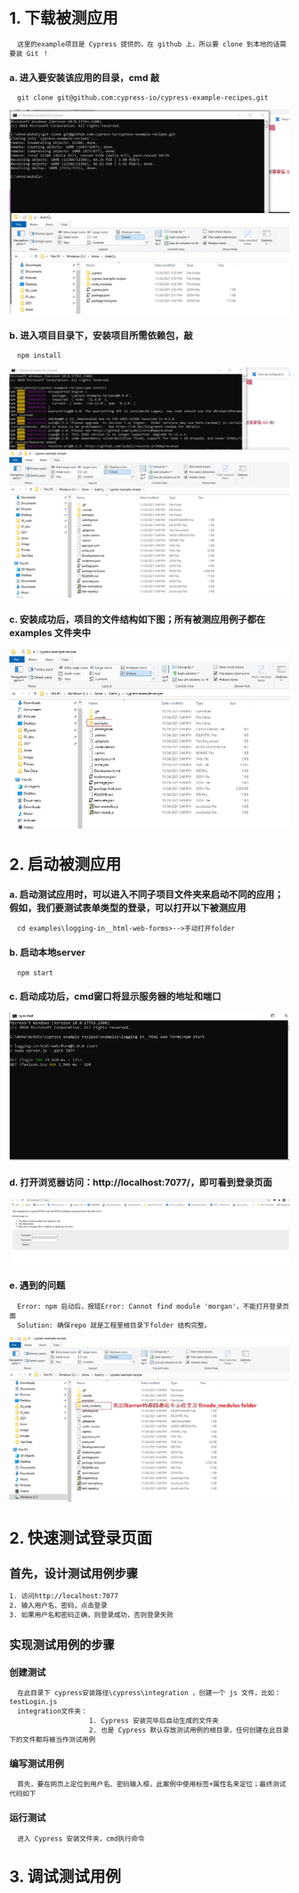 # 1. 下载被测应用
      这里的example项目是 Cypress 提供的，在 github 上，所以要 clone 到本地的话需要装 Git ！   
### a. 进入要安装该应用的目录，cmd 敲
      git clone git@github.com:cypress-io/cypress-example-recipes.git
<img src="https://github.com/annezhangprivate/annezhangprivate/blob/main/Cypress/Image/pull%20code%20repo.jpg">

### b. 进入项目目录下，安装项目所需依赖包，敲
      npm install
<img src="https://github.com/annezhangprivate/annezhangprivate/blob/main/Cypress/Image/install%20npm%20in%20repo.jpg">

### c. 安装成功后，项目的文件结构如下图；所有被测应用例子都在 examples 文件夹中
<img src="https://github.com/annezhangprivate/annezhangprivate/blob/main/Cypress/Image/after%20install%2C%20folder%20tree.jpg">

# 2. 启动被测应用
### a. 启动测试应用时，可以进入不同子项目文件夹来启动不同的应用；假如，我们要测试表单类型的登录，可以打开以下被测应用
      cd examples\logging-in__html-web-forms>-->手动打开folder
### b. 启动本地server
      npm start
### c. 启动成功后，cmd窗口将显示服务器的地址和端口
<img src="https://github.com/annezhangprivate/annezhangprivate/blob/main/Cypress/Image/npm%20start.jpg">

### d. 打开浏览器访问：http://localhost:7077/，即可看到登录页面 
<img src="https://github.com/annezhangprivate/annezhangprivate/blob/main/Cypress/Image/login%20page.jpg">   

### e. 遇到的问题 
      Error: npm 启动后，报错Error: Cannot find module 'morgan'，不能打开登录页面
      Solution: 确保repo 就是工程里根目录下folder 结构完整。
<img src="https://github.com/annezhangprivate/annezhangprivate/blob/main/Cypress/Image/Issue.jpg">      

# 2. 快速测试登录页面
## 首先，设计测试用例步骤
    1. 访问http://localhost:7077
    2. 输入用户名、密码，点击登录
    3. 如果用户名和密码正确，则登录成功，否则登录失败 
      
## 实现测试用例的步骤
### 创建测试
      在此目录下 cypress安装路径\cypress\integration ，创建一个 js 文件，比如：testLogin.js
      integration文件夹：
                        1. Cypress 安装完毕后自动生成的文件夹
                        2. 也是 Cypress 默认存放测试用例的根目录，任何创建在此目录下的文件都将被当作测试用例   
### 编写测试用例
      首先，要在网页上定位到用户名、密码输入框，此案例中使用标签+属性名来定位；最终测试代码如下
### 运行测试
      进入 Cypress 安装文件夹，cmd执行命令
      
# 3. 调试测试用例
